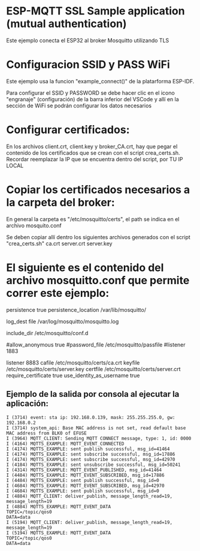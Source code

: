 # ESP-MQTT SSL Sample application (mutual authentication)

Este ejemplo conecta el ESP32 al broker Mosquitto utilizando TLS



# Configuracion SSID y PASS WiFi

Este ejemplo usa la funcion "example_connect()" de la platarforma ESP-IDF.

Para configurar el SSID y PASSWORD se debe hacer clic en el icono "engranaje" (configuración)
de la barra inferior del VSCode y allí en la sección de WiFi se podrán configurar los datos
necesarios



# Configurar certificados:

En los archivos client.crt, client.key y broker_CA.crt, hay que pegar el contenido
de los certificados que se crean con el script crea_certs.sh.
Recordar reemplazar la IP que se encuentra dentro del script, por TU IP LOCAL



# Copiar los certificados necesarios a la carpeta del broker:

En general la carpeta es "/etc/mosquitto/certs", el path se indica en el archivo mosquito.conf

Se deben copiar allí dentro los siguientes archivos generados con el script "crea_certs.sh"
ca.crt
server.crt
server.key



# El siguiente es el contenido del archivo mosquitto.conf que permite correr este ejemplo:

persistence true
persistence_location /var/lib/mosquitto/

log_dest file /var/log/mosquitto/mosquitto.log

include_dir /etc/mosquitto/conf.d

#allow_anonymous true
#password_file /etc/mosquitto/passfile
#listener 1883

listener 8883
cafile /etc/mosquitto/certs/ca.crt
keyfile /etc/mosquitto/certs/server.key
certfile /etc/mosquitto/certs/server.crt
require_certificate true
use_identity_as_username true




## Ejemplo de la salida por consola al ejecutar la aplicación:

```
I (3714) event: sta ip: 192.168.0.139, mask: 255.255.255.0, gw: 192.168.0.2
I (3714) system_api: Base MAC address is not set, read default base MAC address from BLK0 of EFUSE
I (3964) MQTT_CLIENT: Sending MQTT CONNECT message, type: 1, id: 0000
I (4164) MQTTS_EXAMPLE: MQTT_EVENT_CONNECTED
I (4174) MQTTS_EXAMPLE: sent publish successful, msg_id=41464
I (4174) MQTTS_EXAMPLE: sent subscribe successful, msg_id=17886
I (4174) MQTTS_EXAMPLE: sent subscribe successful, msg_id=42970
I (4184) MQTTS_EXAMPLE: sent unsubscribe successful, msg_id=50241
I (4314) MQTTS_EXAMPLE: MQTT_EVENT_PUBLISHED, msg_id=41464
I (4484) MQTTS_EXAMPLE: MQTT_EVENT_SUBSCRIBED, msg_id=17886
I (4484) MQTTS_EXAMPLE: sent publish successful, msg_id=0
I (4684) MQTTS_EXAMPLE: MQTT_EVENT_SUBSCRIBED, msg_id=42970
I (4684) MQTTS_EXAMPLE: sent publish successful, msg_id=0
I (4884) MQTT_CLIENT: deliver_publish, message_length_read=19, message_length=19
I (4884) MQTTS_EXAMPLE: MQTT_EVENT_DATA
TOPIC=/topic/qos0
DATA=data
I (5194) MQTT_CLIENT: deliver_publish, message_length_read=19, message_length=19
I (5194) MQTTS_EXAMPLE: MQTT_EVENT_DATA
TOPIC=/topic/qos0
DATA=data
```

